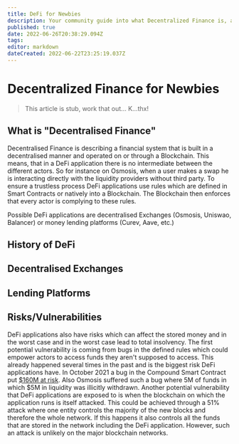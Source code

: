 ```yaml
---
title: DeFi for Newbies
description: Your community guide into what Decentralized Finance is, and how it works!
published: true
date: 2022-06-26T20:38:29.094Z
tags: 
editor: markdown
dateCreated: 2022-06-22T23:25:19.037Z
---
```


# Decentralized Finance for Newbies

> This article is stub, work that out... K...thx!

## What is "Decentralised Finance"
Decentralised Finance is describing a financial system that is built in a decentralised manner and operated on or through a Blockchain. This means, that in a DeFi application there is no intermediate between the different actors. So for instance on Osmosis, when a user makes a swap he is interacting directly with the liquidity providers without third party. To ensure a trustless process DeFi applications use rules which are defined in Smart Contracts or natively into a Blockchain. The Blockchain then enforces that every actor is complying to these rules. 

Possible DeFi applications are decentralised Exchanges (Osmosis, Uniswao, Balancer) or money lending platforms (Curev, Aave, etc.)

## History of DeFi

## Decentralised Exchanges

## Lending Platforms

## Risks/Vulnerabilities
DeFi applications also have risks which can affect the stored money and in the worst case and in the worst case lead to total insolvency. The first potential vulnerability is coming from bugs in the defined rules which could empower actors to access funds they aren't supposed to access. This already happened several times in the past and is the biggest risk DeFi applications have. In October 2021 a bug in the Compound Smart Contract put [$160M at risk](https://decrypt.co/82499/compound-exploit-drains-21m-from-lending-protocol). Also Osmosis suffered such a bug where 5M of funds in which $5M in liquidity was illicitly withdrawn.
Another potential vulnerability that DeFi applications are exposed to is when the blockchain on which the application runs is itself attacked. This could be achieved through a 51% attack where one entity controls the majority of the new blocks and therefore the whole network. If this happens it also controls all the funds that are stored in the network including the DeFi application. However, such an attack is unlikely on the major blockchain networks.